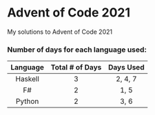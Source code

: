 # Advent of Code 2021
My solutions to Advent of Code 2021

### Number of days for each language used:

| Language | Total # of Days | Days Used |
| :---:   | :---: | :---: |
| Haskell | 3 | 2, 4, 7 |
| F#      | 2 | 1, 5 |
| Python  | 2 | 3, 6 |